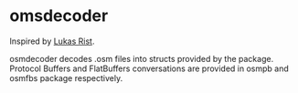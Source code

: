 # omsdecoder

Inspired by [Lukas Rist](https://github.com/glaslos/go-osm).

osmdecoder decodes .osm files into structs provided by the package. Protocol Buffers and FlatBuffers conversations are provided in osmpb and osmfbs package respectively.